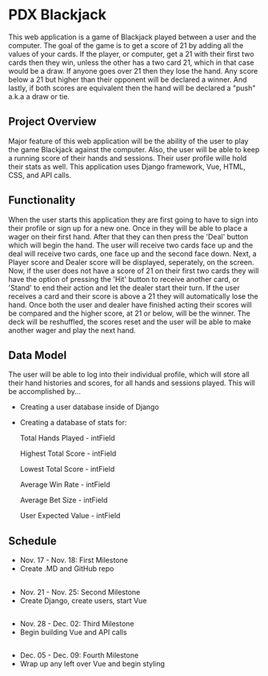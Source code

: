 # PDX Blackjack 

This web application is a game of Blackjack played between a user 
and the computer. The goal of the game is to get a score of 21 
by adding all the values of your cards. If the player, or computer,
get a 21 with their first two cards then they win, unless the other
has a two card 21, which in that case would be a draw. If anyone 
goes over 21 then they lose the hand. Any score below a 21 but higher
than their opponent will be declared a winner. And lastly, if both
scores are equivalent then the hand will be declared a "push" a.k.a
a draw or tie.

## Project Overview

Major feature of this web application will be the ability of the
user to play the game Blackjack against the computer. Also, the 
user will be able to keep a running score of their hands and 
sessions. Their user profile wille hold their stats as well. This 
application uses Django framework, Vue, HTML, CSS, and API calls.

## Functionality

When the user starts this application they are first going to have
to sign into their profile or sign up for a new one. Once in they 
will be able to place a wager on their first hand. After that they 
can then press the 'Deal' button which will begin the hand. The user
will receive two cards face up and the deal will receive two cards, 
one face up and the second face down. Next, a Player score and Dealer
score will be displayed, seperately, on the screen. Now, if the user
does not have a score of 21 on their first two cards they will have
the option of pressing the 'Hit' button to receive another card, or 
'Stand' to end their action and let the dealer start their turn. If
the user receives a card and their score is above a 21 they will 
automatically lose the hand. Once both the user and dealer have 
finished acting their scores will be compared and the higher score, 
at 21 or below, will be the winner. The deck will be reshuffled, 
the scores reset and the user will be able to make another wager 
and play the next hand. 


## Data Model

The user will be able to log into their individual profile, which 
will store all their hand histories and scores, for all hands and 
sessions played. This will be accomplished by...

- Creating a user database inside of Django

- Creating a database of stats for:

   Total Hands Played - intField

   Highest Total Score - intField

   Lowest Total Score - intField

   Average Win Rate - intField

   Average Bet Size - intField

   User Expected Value - intField

## Schedule

- Nov. 17 - Nov. 18: First Milestone
- Create .MD and GitHub repo
##
- Nov. 21 - Nov. 25: Second Milestone
- Create Django, create users, start Vue
##
- Nov. 28 - Dec. 02: Third Milestone
- Begin building Vue and API calls
##
- Dec. 05 - Dec. 09: Fourth Milestone
- Wrap up any left over Vue and begin styling